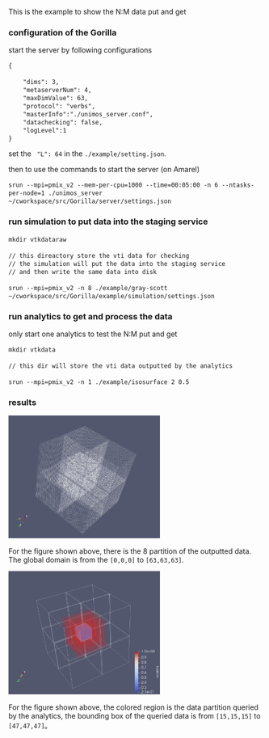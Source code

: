 This is the example to show the N:M data put and get

### configuration of the Gorilla

start the server by following configurations 

```
{

    "dims": 3,
    "metaserverNum": 4,
    "maxDimValue": 63,
    "protocol": "verbs",
    "masterInfo":"./unimos_server.conf",
    "datachecking": false,
    "logLevel":1
}

```

set the ` "L": 64` in the `./example/setting.json`.

then to use the commands to start the server (on Amarel)

```
srun --mpi=pmix_v2 --mem-per-cpu=1000 --time=00:05:00 -n 6 --ntasks-per-node=1 ./unimos_server ~/cworkspace/src/Gorilla/server/settings.json
```

### run simulation to put data into the staging service

```
mkdir vtkdataraw

// this direactory store the vti data for checking
// the simulation will put the data into the staging service 
// and then write the same data into disk

srun --mpi=pmix_v2 -n 8 ./example/gray-scott ~/cworkspace/src/Gorilla/example/simulation/settings.json
```

### run analytics to get and process the data

only start one analytics to test the N:M put and get

```
mkdir vtkdata

// this dir will store the vti data outputted by the analytics

srun --mpi=pmix_v2 -n 1 ./example/isosurface 2 0.5
```

### results

<img src="fig/demo8.png" alt="drawing" width="300"/>

For the figure shown above, there is the 8 partition of the outputted data. The global domain is from the `[0,0,0]` to `[63,63,63]`.

<img src="fig/demo1.png" alt="drawing" width="300"/>

For the figure shown above, the colored region is the data partition queried by the analytics, the bounding box of the queried data is from `[15,15,15]` to `[47,47,47]`。